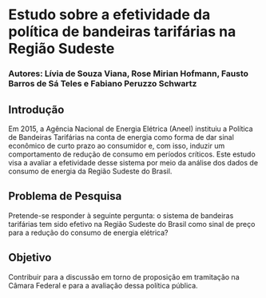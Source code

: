 # Estudo sobre a efetividade da política de bandeiras tarifárias na Região Sudeste

### Autores: Lívia de Souza Viana, Rose Mirian Hofmann, Fausto Barros de Sá Teles e Fabiano Peruzzo Schwartz

## Introdução

Em 2015, a Agência Nacional de Energia Elétrica (Aneel) instituiu a Política de Bandeiras Tarifárias na conta de energia como forma de dar sinal econômico de curto prazo ao consumidor e, com isso, induzir um comportamento de redução de consumo em períodos críticos. Este estudo visa a avaliar a efetividade desse sistema por meio da análise dos dados de consumo de energia da Região Sudeste do Brasil.

## Problema de Pesquisa

Pretende-se responder à seguinte pergunta: o sistema de bandeiras tarifárias tem sido efetivo na Região Sudeste do Brasil como sinal de preço para a redução do consumo de energia elétrica?

## Objetivo

Contribuir para a discussão em torno de proposição em tramitação na Câmara Federal e para a avaliação dessa política pública.

